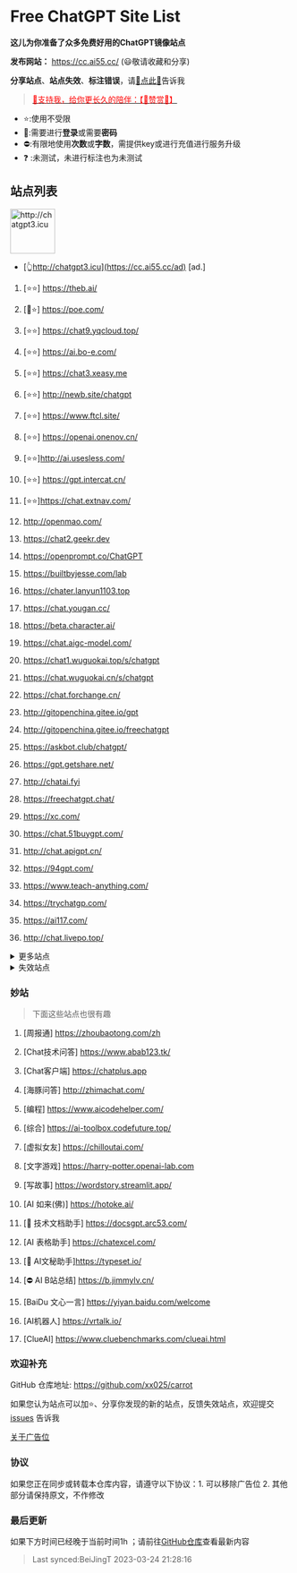 # Free ChatGPT Site List

**这儿为你准备了众多免费好用的ChatGPT镜像站点**

**发布网站：** https://cc.ai55.cc/   (😃敬请收藏和分享)

**分享站点**、**站点失效**、**标注错误**，请[🌺点此🌺](https://github.com/xx025/carrot/issues)告诉我

> <a href="https://me.ai55.cc/pages/zs" target="_blank"><font color="red">🔗支持我，给你更长久的陪伴：【🧡赞赏🧡】</font></a>

- ⭐:使用不受限
- 🔑:需要进行**登录**或需要**密码**
- ⛔:有限地使用**次数**或**字数**，需提供key或进行充值进行服务升级
- ❓ :未测试，未进行标注也为未测试

## 站点列表

<a href="https://cc.ai55.cc/ad" target="_blank"><img src="https://st.ai55.cc/chatgpt3-icu.png" alt="http://chatgpt3.icu" style="height: 80px !important;width: auto !important;" ></a>

- [👆http://chatgpt3.icu](https://cc.ai55.cc/ad) [ad.]


1. [⭐⭐] https://theb.ai/

2. [🔑⭐] https://poe.com/

3. [⭐⭐] https://chat9.yqcloud.top/

5. [⭐⭐] https://ai.bo-e.com/

6. [⭐⭐] https://chat3.xeasy.me

7. [⭐⭐] http://newb.site/chatgpt

8. [⭐⭐] https://www.ftcl.site/

9. [⭐⭐] https://openai.onenov.cn/

10. [⭐⭐]http://ai.usesless.com/

11. [⭐⭐] https://gpt.intercat.cn/

12. [⭐⭐]https://chat.extnav.com/

13. http://openmao.com/

14. https://chat2.geekr.dev

15. https://openprompt.co/ChatGPT

16. https://builtbyjesse.com/lab

17. https://chater.lanyun1103.top

18. https://chat.yougan.cc/

19. https://beta.character.ai/

20. https://chat.aigc-model.com/

21. https://chat1.wuguokai.top/s/chatgpt

22. https://chat.wuguokai.cn/s/chatgpt

23. https://chat.forchange.cn/

24. http://gitopenchina.gitee.io/gpt

25. http://gitopenchina.gitee.io/freechatgpt

26. https://askbot.club/chatgpt/

27. https://gpt.getshare.net/

28. http://chatai.fyi

29. https://freechatgpt.chat/

30. https://xc.com/

31. https://chat.51buygpt.com/

32. http://chat.apigpt.cn/

33. https://94gpt.com/

34. https://www.teach-anything.com/

35. https://trychatgp.com/

36. https://ai117.com/

37. http://chat.livepo.top/


<details>
  <summary>更多站点</summary>

1. [🔑] https://chat.service235.tk/

2. [🔑] https://vip.jjzn.top/

3. [🔑] https://codenews.cc/chatgpt

4. [🔑] https://www.ohmygpt.com/

5. [🔑] https://www.typingmind.com/

6. [🔑] https://www.bz1y.cn/

7. [🔑] https://chat.alpaca-bi.com/

8. [🔑] https://chat.paoying.net/

9. [🔑] https://chat.eaten.fun/

10. [🔑]  https://chat.qingting.work

11. [🔑] https://chat.wxredcover.cn/

12. [⛔] https://tryai.top/freechat

13. [⛔] https://chatmindai.com/

14. [⛔] https://ai.okmiku.com/chat/

15. [⛔] https://www.tdchat.com/

16. [⛔]  http://gitopenchina.gitee.io/chatgpt

17. [⛔] https://chatforai.com/

18. [⛔] https://ai.okmiku.com/chat/

19. [⛔] https://chatcat.pages.dev/

20. [⛔] https://ai.yiios.com/

21. [⛔] https://www.chat2ai.cn/

22. [⛔] https://chat.zecoba.cn/

23. [⛔]https://aigcfun.com/

</details>

<details>
  <summary>失效站点</summary>

1. https://chatmate.network/
   <br/>
2. https://freegpt.one/
   <br/>
3. https://freechatgpt.lol/
   <br/>
4. https://fastgpt.app/
   <br/>
5. https://chat.jingran.vip/
   <br/>
6. http://itecheasy.com.cn/
   <br/>
7. https://chatgpt.ddiu.io/
   <br/>
8. https://chat.qingting.work/
   <br/>
9. https://chat.aigc-model.com/
   <br/>
10. https://chatgpt.poshist.cn/
    <br/>
11. https://www.chatsverse.xyz/
    <br/>
12. https://ai.v2less.com/
    <br/>
13. https://chatgpt.h7ml.cn/
    <br/>
14. https://chat.tgbot.co/
    <br/>
15. https://chat.ninvfeng.xyz/
    <br/>
16. https://talk.xiu.ee/
    <br/>
17. https://chat.sheepig.top/
    <br/>
18. https://chatgpt.ddiu.me/
    <br/>
19. https://chatgpt.lcc8.com/
    <br/>
20. https://chat.uue.me/
    <br/>
21. http://gpt.mxnf.store/
    <br/>
22. https://chat.moyunav.com/
    <br/>
23. https://www.askopenai.cn/
    <br/>
24. https://gpt.h7ml.cn/
    <br/>
25. https://desk.im/
    <br/>
26. https://askgptai.com/
    <br/>
27. https://www.aitoolgpt.com/
    <br/>
28. https://ai.ls/
    <br/>
29. https://ai.ls/
    <br/>
30. https://chatapi.qload.cn/
    <br/>
31. https://chat-gpt.nikong.cn/
    <br/>
32. https://chatgpt-flutter.h7ml.cn/
    <br/>
33. https://www.cveoy.com/
    <br/>
34. https://chat.h7ml.cn/
    <br/>
35. https://freegpt.cc
    <br/>
36. https://qachat.cn/
    <br/>


</details>

### 妙站

> 下面这些站点也很有趣

1. [周报通] https://zhoubaotong.com/zh

2. [Chat技术问答] https://www.abab123.tk/

3. [Chat客户端] https://chatplus.app

4. [海豚问答] http://zhimachat.com/

5. [编程] https://www.aicodehelper.com/

6. [综合] https://ai-toolbox.codefuture.top/

7. [虚拟女友] https://chilloutai.com/

8. [文字游戏] https://harry-potter.openai-lab.com

9. [写故事] https://wordstory.streamlit.app/

10. [AI 如来(佛)] https://hotoke.ai/

11. [🔑 技术文档助手] https://docsgpt.arc53.com/

12. [AI 表格助手] https://chatexcel.com/

13. [🔑 AI文秘助手]https://typeset.io/

14. [⛔ AI B站总结] https://b.jimmylv.cn/

15. [BaiDu 文心一言] https://yiyan.baidu.com/welcome

16. [AI机器人] https://vrtalk.io/

17. [ClueAI] https://www.cluebenchmarks.com/clueai.html


### 欢迎补充

GitHub 仓库地址: https://github.com/xx025/carrot

如果您认为站点可以加⭐、分享你发现的新的站点，反馈失效站点，欢迎提交[issues](https://github.com/xx025/carrot/issues) 告诉我

[关于广告位](https://github.com/xx025/carrot/wiki)

### 协议

如果您正在同步或转载本仓库内容，请遵守以下协议：1. 可以移除广告位 2. 其他部分请保持原文，不作修改

### 最后更新

如果下方时间已经晚于当前时间1h ；请前往[GitHub仓库](https://github.com/xx025/carrot)查看最新内容

>Last synced:BeiJingT 2023-03-24 21:28:16
